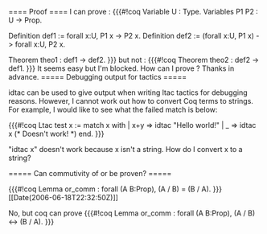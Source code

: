 ==== Proof ====
I can prove :
{{{#!coq
Variable U : Type.
Variables P1 P2 : U -> Prop.

Definition def1 := forall x:U, P1 x -> P2 x.
Definition def2 := (forall x:U, P1 x) -> forall x:U, P2 x.

Theorem theo1 : def1 -> def2.
}}}
but not :
{{{#!coq
Theorem theo2 : def2 -> def1.
}}}
It seems easy but I'm blocked. How can I prove ?
Thanks in advance.
===== Debugging output for tactics =====

idtac can be used to give output when writing ltac tactics for debugging reasons. However, I cannot work out how to convert Coq terms to strings. For example, I would like to see what the failed match is below:

{{{#!coq 
Ltac test x :=
  match x with
  |  x+y => idtac "Hello world!"
  | _ => idtac x (* Doesn't work! *)
 end.
}}}

"idtac x" doesn't work because x isn't a string. How do I convert x to a string?

===== Can commutivity of or be proven? =====

{{{#!coq 
Lemma or_comm : forall (A B:Prop), (A \/ B) = (B \/ A).
}}}
[[Date(2006-06-18T22:32:50Z)]]

No, but coq can prove
{{{#!coq 
Lemma or_comm : forall (A B:Prop), (A \/ B) <-> (B \/ A).
}}}

